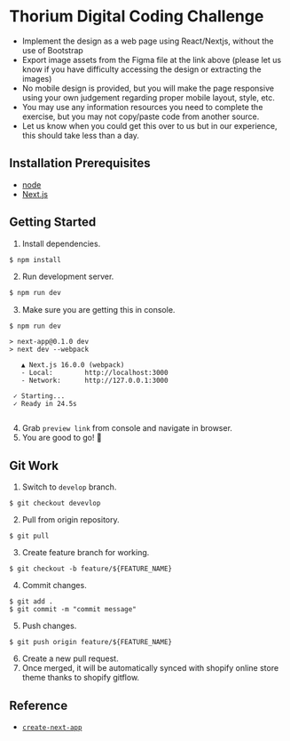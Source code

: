 # Thorium Digital Coding Challenge

- Implement the design as a web page using React/Nextjs, without the use of Bootstrap
- Export image assets from the Figma file at the link above (please let us know if you have difficulty accessing the design or extracting the images)
- No mobile design is provided, but you will make the page responsive using your own judgement regarding proper mobile layout, style, etc.
- You may use any information resources you need to complete the exercise, but you may not copy/paste code from another source. 
- Let us know when you could get this over to us but in our experience, this should take less than a day.

## Installation Prerequisites

- [node](https://nodejs.org/en/)
- [Next.js](https://nextjs.org)

## Getting Started
1. Install dependencies.
```bash
$ npm install
```
2. Run development server.
```bash
$ npm run dev
```
3. Make sure you are getting this in console.
````
$ npm run dev

> next-app@0.1.0 dev
> next dev --webpack

   ▲ Next.js 16.0.0 (webpack)
   - Local:        http://localhost:3000
   - Network:      http://127.0.0.1:3000

 ✓ Starting...
 ✓ Ready in 24.5s


````
4. Grab `preview link` from console and navigate in browser.
7. You are good to go! :clap:

## Git Work
1. Switch to `develop` branch.
```
$ git checkout devevlop
```
2. Pull from origin repository.
```
$ git pull
```
3. Create feature branch for working.
```
$ git checkout -b feature/${FEATURE_NAME}
```
4. Commit changes.
```
$ git add .
$ git commit -m "commit message"
```
5. Push changes.
```
$ git push origin feature/${FEATURE_NAME}
```
6. Create a new pull request.
7. Once merged, it will be automatically synced with shopify online store theme thanks to shopify gitflow.

## Reference
- [`create-next-app`](https://nextjs.org/docs/app/api-reference/cli/create-next-app)
